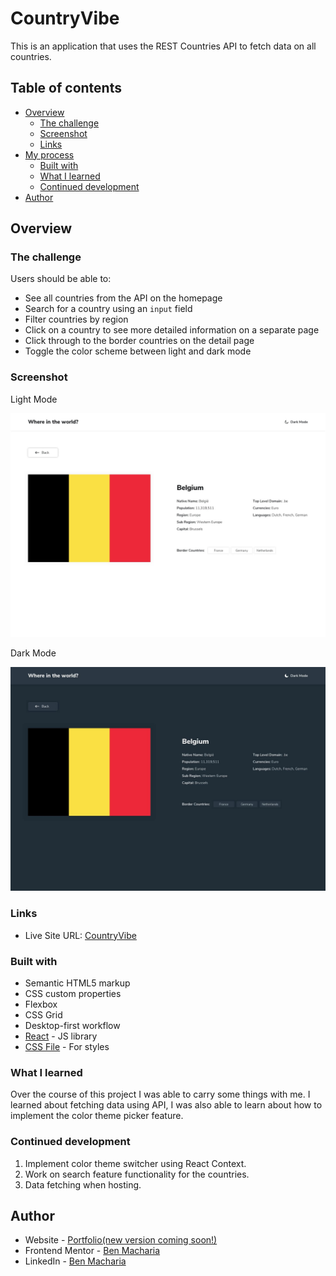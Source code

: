 # CountryVibe

This is an application that uses the REST Countries API to fetch data on all countries.

## Table of contents

- [Overview](#overview)
  - [The challenge](#the-challenge)
  - [Screenshot](#screenshot)
  - [Links](#links)
- [My process](#my-process)
  - [Built with](#built-with)
  - [What I learned](#what-i-learned)
  - [Continued development](#continued-development)
- [Author](#author)

## Overview

### The challenge

Users should be able to:

- See all countries from the API on the homepage
- Search for a country using an `input` field
- Filter countries by region
- Click on a country to see more detailed information on a separate page
- Click through to the border countries on the detail page
- Toggle the color scheme between light and dark mode

### Screenshot

Light Mode

![image](./src/components/design/desktop-design-detail-light.jpg)

Dark Mode

![dark image](./src/components/design/desktop-design-detail-dark.jpg)

### Links

- Live Site URL: [CountryVibe](https://academiccmacharia.github.io/CountryVibe/)

### Built with

- Semantic HTML5 markup
- CSS custom properties
- Flexbox
- CSS Grid
- Desktop-first workflow
- [React](https://reactjs.org/) - JS library
- [CSS File](https://styled-components.com/) - For styles


### What I learned

Over the course of this project I was able to carry some things with me. I learned about fetching data using API, I was also able to learn about how to implement the color theme picker feature.

### Continued development

1. Implement color theme switcher using React Context.
2. Work on search feature functionality for the countries.
3. Data fetching when hosting.

## Author

- Website - [Portfolio(new version coming soon!)](https://academiccmacharia.github.io/ePortfoliov1/)
- Frontend Mentor - [Ben Macharia](https://www.frontendmentor.io/profile/AcademiccMacharia)
- LinkedIn - [Ben Macharia](https://www.twitter.com/yourusername)